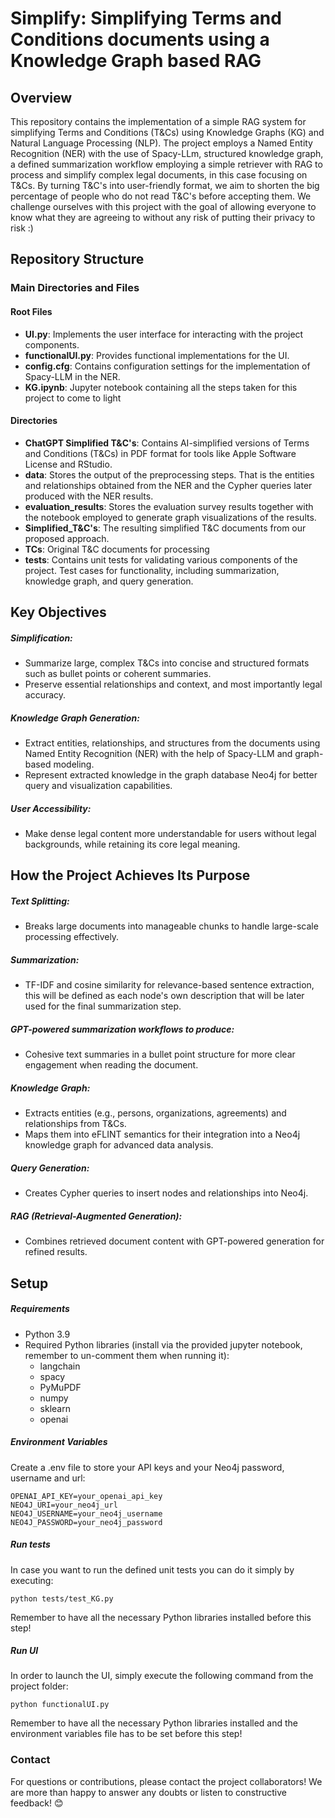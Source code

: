 # Simplify: Simplifying Terms and Conditions documents using a Knowledge Graph based RAG
## Overview
This repository contains the implementation of a simple RAG system for simplifying Terms and Conditions (T&Cs) using Knowledge Graphs (KG) and Natural Language Processing (NLP). 
The project employs a Named Entity Recognition (NER) with the use of Spacy-LLm, structured knowledge graph, a defined summarization workflow employing a simple retriever with RAG to process and simplify complex legal documents, in this case focusing on T&Cs.
By turning T&C's into user-friendly format, we aim to shorten the big percentage of people who do not read T&C's before accepting them. We challenge ourselves with this project with the goal of allowing everyone to know what they are agreeing to without any risk of putting their privacy to risk :)

## Repository Structure
### Main Directories and Files
#### Root Files
- **UI.py**: Implements the user interface for interacting with the project components.
- **functionalUI.py**: Provides functional implementations for the UI.
- **config.cfg**: Contains configuration settings for the implementation of Spacy-LLM in the NER.
- **KG.ipynb**: Jupyter notebook containing all the steps taken for this project to come to light

#### Directories
 - **ChatGPT Simplified T&C's**: Contains AI-simplified versions of Terms and Conditions (T&Cs) in PDF format for tools like Apple Software License and RStudio.
 - **data**: Stores the output of the preprocessing steps. That is the entities and relationships obtained from the NER and the Cypher queries later produced with the NER results.
 - **evaluation_results**: Stores the evaluation survey results together with the notebook employed to generate graph visualizations of the results.
 - **Simplified_T&C's**: The resulting simplified T&C documents from our proposed approach.
 - **TCs**: Original T&C documents for processing
 - **tests**: Contains unit tests for validating various components of the project. Test cases for functionality, including summarization, knowledge graph, and query generation.

## Key Objectives
##### Simplification:
- Summarize large, complex T&Cs into concise and structured formats such as bullet points or coherent summaries.
- Preserve essential relationships and context, and most importantly legal accuracy.

##### Knowledge Graph Generation:
- Extract entities, relationships, and structures from the documents using Named Entity Recognition (NER) with the help of Spacy-LLM and graph-based modeling.
- Represent extracted knowledge in the graph database Neo4j for better query and visualization capabilities.

##### User Accessibility:
- Make dense legal content more understandable for users without legal backgrounds, while retaining its core legal meaning.

## How the Project Achieves Its Purpose
##### Text Splitting:
- Breaks large documents into manageable chunks to handle large-scale processing effectively.

##### Summarization:
- TF-IDF and cosine similarity for relevance-based sentence extraction, this will be defined as each node's own description that will be later used for the final summarization step.

##### GPT-powered summarization workflows to produce:
- Cohesive text summaries in a bullet point structure for more clear engagement when reading the document.

##### Knowledge Graph:
- Extracts entities (e.g., persons, organizations, agreements) and relationships from T&Cs.
- Maps them into eFLINT semantics for their integration into a Neo4j knowledge graph for advanced data analysis.

##### Query Generation:
- Creates Cypher queries to insert nodes and relationships into Neo4j.

##### RAG (Retrieval-Augmented Generation):
- Combines retrieved document content with GPT-powered generation for refined results.

## Setup
##### Requirements
- Python 3.9
- Required Python libraries (install via the provided jupyter notebook, remember to un-comment them when running it):
  - langchain
  - spacy
  - PyMuPDF
  - numpy
  - sklearn
  - openai
##### Environment Variables
Create a .env file to store your API keys and your Neo4j password, username and url:
```
OPENAI_API_KEY=your_openai_api_key
NEO4J_URI=your_neo4j_url
NEO4J_USERNAME=your_neo4j_username
NEO4J_PASSWORD=your_neo4j_password
```
##### Run tests
In case you want to run the defined unit tests you can do it simply by executing:
```
python tests/test_KG.py
```
Remember to have all the necessary Python libraries installed before this step!

##### Run UI
In order to launch the UI, simply execute the following command from the project folder:

```
python functionalUI.py
```
Remember to have all the necessary Python libraries installed and the environment variables file has to be set before this step!


### Contact
For questions or contributions, please contact the project collaborators!
We are more than happy to answer any doubts or listen to constructive feedback! 😊
